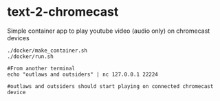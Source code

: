 # text-2-chromecast

Simple container app to play youtube video (audio only) on chromecast devices

```
./docker/make_container.sh
./docker/run.sh

#From another terminal
echo "outlaws and outsiders" | nc 127.0.0.1 22224

#outlaws and outsiders should start playing on connected chromecast device
```

